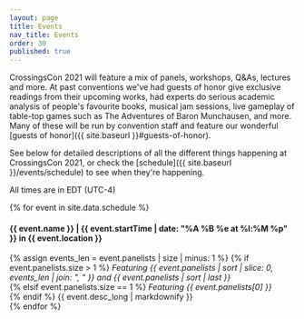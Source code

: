 ```yaml
---
layout: page
title: Events
nav_title: Events
order: 30
published: true
---
```


CrossingsCon 2021 will feature a mix of panels, workshops, Q&As, lectures and more. At past conventions we've had guests of honor give exclusive readings from their upcoming works, had experts do serious academic analysis of people's favourite books, musical jam sessions, live gameplay of table-top games such as The Adventures of Baron Munchausen, and more. Many of these will be run by convention staff and feature our wonderful [guests of honor]({{ site.baseurl }}#guests-of-honor).

See below for detailed descriptions of all the different things happening at CrossingsCon 2021, or check the [schedule]({{ site.baseurl }}/events/schedule) to see when they're happening.

All times are in EDT (UTC-4)

{% for event in site.data.schedule %}
<div class="row">
  <div class="col">
    <!-- <h5 class="mt-3 mt-md-0">{{ event.name }}</h5>
    <i>{{ event.startTime | date: "%A %B %e at %I:%M %p" }} in {{ event.location }}</i><br> -->
    <h4 class="mt-3 mt-md-0">{{ event.name }} | {{ event.startTime | date: "%A %B %e at %l:%M %p" }} in {{ event.location }}</h4>
    {% assign events_len = event.panelists | size | minus: 1 %}
    {% if event.panelists.size > 1 %}
      <i>Featuring {{ event.panelists | sort | slice: 0, events_len | join: ", "  }} and {{ event.panelists | sort | last }}</i><br>
    {% elsif event.panelists.size == 1 %}
      <i>Featuring {{ event.panelists[0] }}</i><br>
    {% endif %}
    {{ event.desc_long | markdownify }}
  </div>
</div>
{% endfor %}

<!-- but if you have an idea for an event you'd like to see or run at the convention you can [let us know via this form](https://docs.google.com/forms/d/e/1FAIpQLScJwJI5oi26cstao73CqrvL77ItQJfeTZoxsKhN64IViuPzIg/viewform), and our events team will work with you to make your idea possible.

Every day at CrossingsCon will have something different happening, check back closer to the con for hourly schedules. If you have any questions feel free to reach out at <events@crossingscon.org>. -->

<!-- Don't forget to register over at the [registration page]({{ site.baseurl }}/badges)!

<div class="card-deck">
  <div class="card">
    <img class="card-img-top" src="{{site.baseurl}}/images/2019new/panel-audience-square.jpg" alt="Attendees at a panel at CrossingsCon 2018">
    <div class="card-body">
      <h5 class="card-title">Friday</h5>
      <p class="card-text">Friday is built around saying hi to old cousins and meeting new ones! We'll introduce our Guests of Honor at opening ceremonies, play games with each other, and have a variety of panels, activities, and book signings.</p>
      <p class="card-text">We've got a lot of cool stuff on the schedule for Friday (which we'll be revealing as the year goes on) — and make sure you're well rested, because we'll be going long into the night!</p>
    </div>
  </div>
  <div class="card">
    <img class="card-img-top" src="{{site.baseurl}}/images/2019new/invitational-judging-square.jpg" alt="Emily Skrutskie and Mark Oshiro answer questions">
    <div class="card-body">
      <h5 class="card-title">Saturday</h5>
      <p class="card-text">On Saturday, we kick it up a notch. We'll have stories, discussions, panels, and the highly-requested return of lightning talks. And there's a secret conwide event we have planned that you're going to want to come prepared for. On Saturday night, we'll play games (<i>Cards Against Errantry</i>, anyone?) and hang out until the hotel kicks us back to our rooms.</p>
    </div>
  </div>
  <div class="card">
    <img class="card-img-top" src="{{site.baseurl}}/images/2019new/sunday-bridge-square.jpg" alt="Four cousins ready to go whale-watching on a boat">
    <div class="card-body">
      <h5 class="card-title">Sunday</h5>
      <p class="card-text">Even though it's the last day of the con, day three doesn't have us slowing down. We'll have even more discussions and panels, with an extra day this year we'll be able to cover even more than we have at past CrossingsCons.</p>
      <p class="card-text">At the end of the day we'll ring out CrossingsCon 2021 with closing ceremonies, and we'll finish with our post-con party (a.k.a. dead dog) somewhere nearby.</p>
    </div>
  </div>
</div> -->
